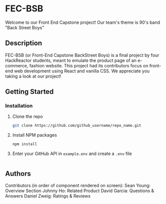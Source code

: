 # FEC-BSB

Welcome to our Front End Capstone project!
Our team's theme is 90's band "Back Street Boys"

## Description

FEC-BSB (or Front-End Capstone BackStreet Boys) is a final project by four HackReactor students, meant to emulate the product page of an e-commerce, fashion website. This project had its contributors focus on front-end web development using React and vanilla CSS. We appreciate you taking a look at our project!

## Getting Started

### Installation

1. Clone the repo
   ```sh
   git clone https://github.com/github_username/repo_name.git
   ```
2. Install NPM packages
   ```sh
   npm install
   ```
3. Enter your GitHub API in `example.env` and create a `.env` file
   ```js

## Authors

Contributors (in order of component rendered on screen):
Sean Young: Overview Section
Johnny Ho: Related Product
David Garcia: Questions & Answers
Daniel Zweig: Ratings & Reviews
